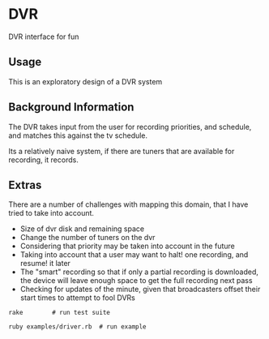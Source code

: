 # DVR

DVR interface for fun

## Usage

This is an exploratory design of a DVR system

## Background Information

The DVR takes input from the user for recording priorities, and schedule, and
matches this against the tv schedule.

Its a relatively naive system, if there are tuners that are available for
recording, it records. 

## Extras

There are a number of challenges with mapping this domain, that I have tried to
take into account.

- Size of dvr disk and remaining space
- Change the number of tuners on the dvr
- Considering that priority may be taken into account in the future
- Taking into account that a user may want to halt! one recording, and resume!
  it later
- The "smart" recording so that if only a partial recording is downloaded, the
  device will leave enough space to get the full recording next pass
- Checking for updates of the minute, given that broadcasters offset their start
  times to attempt to fool DVRs

```
rake        # run test suite
```

```
ruby examples/driver.rb  # run example 
```



